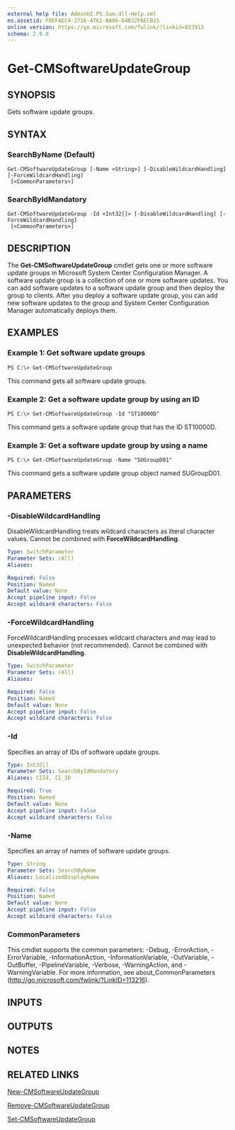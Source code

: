 ```yaml
---
external help file: AdminUI.PS.Sum.dll-Help.xml
ms.assetid: F8EFAEC4-2716-4761-BA06-D4B32F6ECB15
online version: https://go.microsoft.com/fwlink/?linkid=833913
schema: 2.0.0
---
```


# Get-CMSoftwareUpdateGroup

## SYNOPSIS
Gets software update groups.

## SYNTAX

### SearchByName (Default)
```
Get-CMSoftwareUpdateGroup [-Name <String>] [-DisableWildcardHandling] [-ForceWildcardHandling]
 [<CommonParameters>]
```

### SearchByIdMandatory
```
Get-CMSoftwareUpdateGroup -Id <Int32[]> [-DisableWildcardHandling] [-ForceWildcardHandling]
 [<CommonParameters>]
```

## DESCRIPTION
The **Get-CMSoftwareUpdateGroup** cmdlet gets one or more software update groups in Microsoft System Center Configuration Manager.
A software update group is a collection of one or more software updates.
You can add software updates to a software update group and then deploy the group to clients.
After you deploy a software update group, you can add new software updates to the group and System Center Configuration Manager automatically deploys them.

## EXAMPLES

### Example 1: Get software update groups
```
PS C:\> Get-CMSoftwareUpdateGroup
```

This command gets all software update groups.

### Example 2: Get a software update group by using an ID
```
PS C:\> Get-CMSoftwareUpdateGroup -Id "ST10000D"
```

This command gets a software update group that has the ID ST10000D.

### Example 3: Get a software update group by using a name
```
PS C:\> Get-CMSoftwareUpdateGroup -Name "SUGroupD01"
```

This command gets a software update group object named SUGroupD01.

## PARAMETERS

### -DisableWildcardHandling
DisableWildcardHandling treats wildcard characters as literal character values. Cannot be combined with **ForceWildcardHandling**.

```yaml
Type: SwitchParameter
Parameter Sets: (All)
Aliases: 

Required: False
Position: Named
Default value: None
Accept pipeline input: False
Accept wildcard characters: False
```

### -ForceWildcardHandling
ForceWildcardHandling processes wildcard characters and may lead to unexpected behavior (not recommended). Cannot be combined with **DisableWildcardHandling**.

```yaml
Type: SwitchParameter
Parameter Sets: (All)
Aliases: 

Required: False
Position: Named
Default value: None
Accept pipeline input: False
Accept wildcard characters: False
```

### -Id
Specifies an array of IDs of software update groups.

```yaml
Type: Int32[]
Parameter Sets: SearchByIdMandatory
Aliases: CIId, CI_ID

Required: True
Position: Named
Default value: None
Accept pipeline input: False
Accept wildcard characters: False
```

### -Name
Specifies an array of names of software update groups.

```yaml
Type: String
Parameter Sets: SearchByName
Aliases: LocalizedDisplayName

Required: False
Position: Named
Default value: None
Accept pipeline input: False
Accept wildcard characters: False
```

### CommonParameters
This cmdlet supports the common parameters: -Debug, -ErrorAction, -ErrorVariable, -InformationAction, -InformationVariable, -OutVariable, -OutBuffer, -PipelineVariable, -Verbose, -WarningAction, and -WarningVariable. For more information, see about_CommonParameters (http://go.microsoft.com/fwlink/?LinkID=113216).

## INPUTS

## OUTPUTS

## NOTES

## RELATED LINKS

[New-CMSoftwareUpdateGroup](New-CMSoftwareUpdateGroup.md)

[Remove-CMSoftwareUpdateGroup](Remove-CMSoftwareUpdateGroup.md)

[Set-CMSoftwareUpdateGroup](Set-CMSoftwareUpdateGroup.md)


